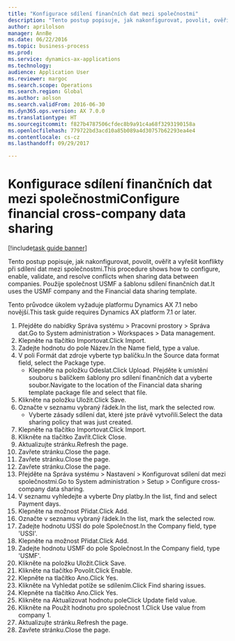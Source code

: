 ```yaml
--- 
title: "Konfigurace sdílení finančních dat mezi společnostmi"
description: "Tento postup popisuje, jak nakonfigurovat, povolit, ověřit a vyřešit konflikty při sdílení dat mezi společnostmi."
author: aprilolson
manager: AnnBe
ms.date: 06/22/2016
ms.topic: business-process
ms.prod: 
ms.service: dynamics-ax-applications
ms.technology: 
audience: Application User
ms.reviewer: margoc
ms.search.scope: Operations
ms.search.region: Global
ms.author: aolson
ms.search.validFrom: 2016-06-30
ms.dyn365.ops.version: AX 7.0.0
ms.translationtype: HT
ms.sourcegitcommit: f827b4787506cfdec8b9a91c4a68f3293190158a
ms.openlocfilehash: 779722bd3acd10a85b089a4d30757b62293ea4e4
ms.contentlocale: cs-cz
ms.lasthandoff: 09/29/2017

---
```

# <a name="configure-financial-cross-company-data-sharing"></a><span data-ttu-id="95fdc-103">Konfigurace sdílení finančních dat mezi společnostmi</span><span class="sxs-lookup"><span data-stu-id="95fdc-103">Configure financial cross-company data sharing</span></span>

[!include[task guide banner](../../includes/task-guide-banner.md)]

<span data-ttu-id="95fdc-104">Tento postup popisuje, jak nakonfigurovat, povolit, ověřit a vyřešit konflikty při sdílení dat mezi společnostmi.</span><span class="sxs-lookup"><span data-stu-id="95fdc-104">This procedure shows how to configure, enable, validate, and resolve conflicts when sharing data between companies.</span></span> <span data-ttu-id="95fdc-105">Použije společnost USMF a šablonu sdílení finančních dat.</span><span class="sxs-lookup"><span data-stu-id="95fdc-105">It uses the USMF company and the Financial data sharing template.</span></span>



<span data-ttu-id="95fdc-106">Tento průvodce úkolem vyžaduje platformu Dynamics AX 7.1 nebo novější.</span><span class="sxs-lookup"><span data-stu-id="95fdc-106">This task guide requires Dynamics AX platform 7.1 or later.</span></span>

1. <span data-ttu-id="95fdc-107">Přejděte do nabídky Správa systému > Pracovní prostory > Správa dat.</span><span class="sxs-lookup"><span data-stu-id="95fdc-107">Go to System administration > Workspaces > Data management.</span></span>
2. <span data-ttu-id="95fdc-108">Klepněte na tlačítko Importovat.</span><span class="sxs-lookup"><span data-stu-id="95fdc-108">Click Import.</span></span>
3. <span data-ttu-id="95fdc-109">Zadejte hodnotu do pole Název.</span><span class="sxs-lookup"><span data-stu-id="95fdc-109">In the Name field, type a value.</span></span>
4. <span data-ttu-id="95fdc-110">V poli Formát dat zdroje vyberte typ balíčku.</span><span class="sxs-lookup"><span data-stu-id="95fdc-110">In the Source data format field, select the Package type.</span></span>
    * <span data-ttu-id="95fdc-111">Klepněte na položku Odeslat.</span><span class="sxs-lookup"><span data-stu-id="95fdc-111">Click Upload.</span></span> <span data-ttu-id="95fdc-112">Přejděte k umístění souboru s balíčkem šablony pro sdílení finančních dat a vyberte soubor.</span><span class="sxs-lookup"><span data-stu-id="95fdc-112">Navigate to the location of the Financial data sharing template package file and select that file.</span></span>  
5. <span data-ttu-id="95fdc-113">Klikněte na položku Uložit.</span><span class="sxs-lookup"><span data-stu-id="95fdc-113">Click Save.</span></span>
6. <span data-ttu-id="95fdc-114">Označte v seznamu vybraný řádek.</span><span class="sxs-lookup"><span data-stu-id="95fdc-114">In the list, mark the selected row.</span></span>
    * <span data-ttu-id="95fdc-115">Vyberte zásady sdílení dat, které jste právě vytvořili.</span><span class="sxs-lookup"><span data-stu-id="95fdc-115">Select the data sharing policy that was just created.</span></span>  
7. <span data-ttu-id="95fdc-116">Klepněte na tlačítko Importovat.</span><span class="sxs-lookup"><span data-stu-id="95fdc-116">Click Import.</span></span>
8. <span data-ttu-id="95fdc-117">Klikněte na tlačítko Zavřít.</span><span class="sxs-lookup"><span data-stu-id="95fdc-117">Click Close.</span></span>
9. <span data-ttu-id="95fdc-118">Aktualizujte stránku.</span><span class="sxs-lookup"><span data-stu-id="95fdc-118">Refresh the page.</span></span>
10. <span data-ttu-id="95fdc-119">Zavřete stránku.</span><span class="sxs-lookup"><span data-stu-id="95fdc-119">Close the page.</span></span>
11. <span data-ttu-id="95fdc-120">Zavřete stránku.</span><span class="sxs-lookup"><span data-stu-id="95fdc-120">Close the page.</span></span>
12. <span data-ttu-id="95fdc-121">Zavřete stránku.</span><span class="sxs-lookup"><span data-stu-id="95fdc-121">Close the page.</span></span>
13. <span data-ttu-id="95fdc-122">Přejděte na Správa systému > Nastavení > Konfigurovat sdílení dat mezi společnostmi.</span><span class="sxs-lookup"><span data-stu-id="95fdc-122">Go to System administration > Setup > Configure cross-company data sharing.</span></span>
14. <span data-ttu-id="95fdc-123">V seznamu vyhledejte a vyberte Dny platby.</span><span class="sxs-lookup"><span data-stu-id="95fdc-123">In the list, find and select Payment days.</span></span>
15. <span data-ttu-id="95fdc-124">Klepněte na možnost Přidat.</span><span class="sxs-lookup"><span data-stu-id="95fdc-124">Click Add.</span></span>
16. <span data-ttu-id="95fdc-125">Označte v seznamu vybraný řádek.</span><span class="sxs-lookup"><span data-stu-id="95fdc-125">In the list, mark the selected row.</span></span>
17. <span data-ttu-id="95fdc-126">Zadejte hodnotu USSI do pole Společnost.</span><span class="sxs-lookup"><span data-stu-id="95fdc-126">In the Company field, type 'USSI'.</span></span>
18. <span data-ttu-id="95fdc-127">Klepněte na možnost Přidat.</span><span class="sxs-lookup"><span data-stu-id="95fdc-127">Click Add.</span></span>
19. <span data-ttu-id="95fdc-128">Zadejte hodnotu USMF do pole Společnost.</span><span class="sxs-lookup"><span data-stu-id="95fdc-128">In the Company field, type 'USMF'.</span></span>
20. <span data-ttu-id="95fdc-129">Klikněte na položku Uložit.</span><span class="sxs-lookup"><span data-stu-id="95fdc-129">Click Save.</span></span>
21. <span data-ttu-id="95fdc-130">Klikněte na tlačítko Povolit.</span><span class="sxs-lookup"><span data-stu-id="95fdc-130">Click Enable.</span></span>
22. <span data-ttu-id="95fdc-131">Klepněte na tlačítko Ano.</span><span class="sxs-lookup"><span data-stu-id="95fdc-131">Click Yes.</span></span>
23. <span data-ttu-id="95fdc-132">Klikněte na Vyhledat potíže se sdílením.</span><span class="sxs-lookup"><span data-stu-id="95fdc-132">Click Find sharing issues.</span></span>
24. <span data-ttu-id="95fdc-133">Klepněte na tlačítko Ano.</span><span class="sxs-lookup"><span data-stu-id="95fdc-133">Click Yes.</span></span>
25. <span data-ttu-id="95fdc-134">Klikněte na Aktualizovat hodnotu pole</span><span class="sxs-lookup"><span data-stu-id="95fdc-134">Click Update field value.</span></span>
26. <span data-ttu-id="95fdc-135">Klikněte na Použít hodnotu pro společnost 1.</span><span class="sxs-lookup"><span data-stu-id="95fdc-135">Click Use value from company 1.</span></span>
27. <span data-ttu-id="95fdc-136">Aktualizujte stránku.</span><span class="sxs-lookup"><span data-stu-id="95fdc-136">Refresh the page.</span></span>
28. <span data-ttu-id="95fdc-137">Zavřete stránku.</span><span class="sxs-lookup"><span data-stu-id="95fdc-137">Close the page.</span></span>


